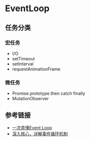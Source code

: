 # EventLoop  
## 任务分类
### 宏任务
- I/O  
- setTimeout  
- setInterval  
- requestAnimationFrame
### 微任务
- Promise.prototype.then catch finally
- MutationObserver


## 参考链接  
- [一次弄懂Event Loop](https://zhuanlan.zhihu.com/p/55511602)
- [深入核心，详解事件循环机制](https://mp.weixin.qq.com/s/m3a6vjp8-c9a2EYj0cDMmg)